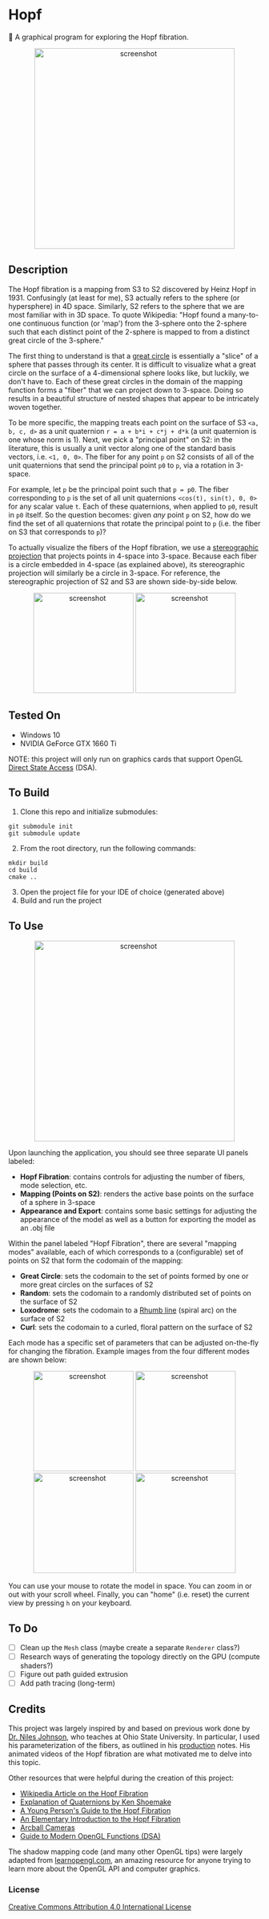 # Hopf
🧣 A graphical program for exploring the Hopf fibration.

<p align="center">
  <img src="https://raw.githubusercontent.com/mwalczyk/hopf/master/screenshots/fibration.png" alt="screenshot" width="400" height="auto"/>
</p>

## Description
The Hopf fibration is a mapping from S3 to S2 discovered by Heinz Hopf in 1931. Confusingly (at least for me), S3 actually refers to the sphere (or hypersphere) in 4D space. Similarly, S2 refers to the sphere that we are most familiar with in 3D space. To quote Wikipedia: "Hopf found a many-to-one continuous function (or 'map') from the 3-sphere onto the 2-sphere such that each distinct point of the 2-sphere is mapped to from a distinct great circle of the 3-sphere."

The first thing to understand is that a [great circle](https://en.wikipedia.org/wiki/Great_circle) is essentially a "slice" of a sphere that passes through its center. It is difficult to visualize what a great circle on the surface of a 4-dimensional sphere looks like, but luckily, we don't have to. Each of these great circles in the domain of the mapping function forms a "fiber" that we can project down to 3-space. Doing so results in a beautiful structure of nested shapes that appear to be intricately woven together.

To be more specific, the mapping treats each point on the surface of S3 `<a, b, c, d>` as a unit quaternion `r = a + b*i + c*j + d*k` (a unit quaternion is one whose norm is 1). Next, we pick a "principal point" on S2: in the literature, this is usually a unit vector along one of the standard basis vectors, i.e. `<1, 0, 0>`. The fiber for any point `p` on S2 consists of all of the unit quaternions that send the principal point `p0` to `p`, via a rotation in 3-space. 

For example, let `p` be the principal point such that `p = p0`. The fiber corresponding to `p` is the set of all unit quaternions `<cos(t), sin(t), 0, 0>` for any scalar value `t`. Each of these quaternions, when applied to `p0`, result in `p0` itself. So the question becomes: given *any* point `p` on S2, how do we find the set of all quaternions that rotate the principal point to `p` (i.e. the fiber on S3 that corresponds to `p`)? 

To actually visualize the fibers of the Hopf fibration, we use a [stereographic projection](https://en.wikipedia.org/wiki/Stereographic_projection) that projects points in 4-space into 3-space. Because each fiber is a circle embedded in 4-space (as explained above), its stereographic projection will similarly be a circle in 3-space. For reference, the stereographic projection of S2 and S3 are shown side-by-side below.

<p align="center">
  <img src="https://raw.githubusercontent.com/mwalczyk/hopf/master/screenshots/stereographic_s2.png" alt="screenshot" width="200" height="auto"/>
  <img src="https://raw.githubusercontent.com/mwalczyk/hopf/master/screenshots/stereographic_s3.png" alt="screenshot" width="200" height="auto"/>
</p>

## Tested On
- Windows 10
- NVIDIA GeForce GTX 1660 Ti

NOTE: this project will only run on graphics cards that support OpenGL [Direct State Access](https://www.khronos.org/opengl/wiki/Direct_State_Access) (DSA).

## To Build
1. Clone this repo and initialize submodules: 
```shell
git submodule init
git submodule update
```
2. From the root directory, run the following commands:
```shell
mkdir build
cd build
cmake ..
```
3. Open the project file for your IDE of choice (generated above)
4. Build and run the project

## To Use

<p align="center">
  <img src="https://raw.githubusercontent.com/mwalczyk/hopf/master/screenshots/curl.gif" alt="screenshot" width="400" height="auto"/>
</p>

Upon launching the application, you should see three separate UI panels labeled:

- **Hopf Fibration**: contains controls for adjusting the number of fibers, mode selection, etc.
- **Mapping (Points on S2)**: renders the active base points on the surface of a sphere in 3-space
- **Appearance and Export**: contains some basic settings for adjusting the appearance of the model as well as a button for exporting the model as an .obj file

Within the panel labeled "Hopf Fibration", there are several "mapping modes" available, each of which corresponds to a (configurable) set of points on S2 that form the codomain of the mapping:

- **Great Circle**: sets the codomain to the set of points formed by one or more great circles on the surfaces of S2
- **Random**: sets the codomain to a randomly distributed set of points on the surface of S2
- **Loxodrome**: sets the codomain to a [Rhumb line](https://en.wikipedia.org/wiki/Rhumb_line) (spiral arc) on the surface of S2
- **Curl**: sets the codomain to a curled, floral pattern on the surface of S2

Each mode has a specific set of parameters that can be adjusted on-the-fly for changing the fibration. Example images from the four different modes are shown below:

<p align="center">
  <img src="https://raw.githubusercontent.com/mwalczyk/hopf/master/screenshots/mode_great_circle.png" alt="screenshot" width="200" height="auto"/>
  <img src="https://raw.githubusercontent.com/mwalczyk/hopf/master/screenshots/mode_random.png" alt="screenshot" width="200" height="auto"/>
  <img src="https://raw.githubusercontent.com/mwalczyk/hopf/master/screenshots/mode_loxodrome.png" alt="screenshot" width="200" height="auto"/>
  <img src="https://raw.githubusercontent.com/mwalczyk/hopf/master/screenshots/mode_curl.png" alt="screenshot" width="200" height="auto"/>
</p>

You can use your mouse to rotate the model in space. You can zoom in or out with your scroll wheel. Finally, you can "home" (i.e. reset) the current view by pressing `h` on your keyboard.

## To Do
- [ ] Clean up the `Mesh` class (maybe create a separate `Renderer` class?)
- [ ] Research ways of generating the topology directly on the GPU (compute shaders?)
- [ ] Figure out path guided extrusion
- [ ] Add path tracing (long-term)

## Credits
This project was largely inspired by and based on previous work done by [Dr. Niles Johnson](https://nilesjohnson.net/), who teaches at Ohio State University. In particular, I used his parameterization of the fibers, as outlined in his [production](https://nilesjohnson.net/hopf-production.html) notes. His animated videos of the Hopf fibration are what motivated me to delve into this topic.

Other resources that were helpful during the creation of this project:
- [Wikipedia Article on the Hopf Fibration](https://en.wikipedia.org/wiki/Hopf_fibration)
- [Explanation of Quaternions by Ken Shoemake](https://nilesjohnson.net/hopf-articles/Shoemake_quatut.pdf)
- [A Young Person's Guide to the Hopf Fibration](https://arxiv.org/abs/0908.1205)
- [An Elementary Introduction to the Hopf Fibration](https://nilesjohnson.net/hopf-articles/Lyons_Elem-intro-Hopf-fibration.pdf)
- [Arcball Cameras](https://en.wikibooks.org/wiki/OpenGL_Programming/Modern_OpenGL_Tutorial_Arcball)
- [Guide to Modern OpenGL Functions (DSA)](https://github.com/fendevel/Guide-to-Modern-OpenGL-Functions)

The shadow mapping code (and many other OpenGL tips) were largely adapted from [learnopengl.com](https://learnopengl.com), an amazing resource for anyone trying to learn more about the OpenGL API and computer graphics.

### License
[Creative Commons Attribution 4.0 International License](https://creativecommons.org/licenses/by/4.0/)
